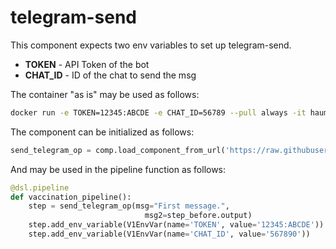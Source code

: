# telegram-send

This component expects two env variables to set up telegram-send.

* **TOKEN** - API Token of the bot
* **CHAT_ID** - ID of the chat to send the msg

The container "as is" may be used as follows:

```sh
docker run -e TOKEN=12345:ABCDE -e CHAT_ID=56789 --pull always -it haumdaucherdatalab/kubeflow_send_telegram "Hallo"
```

The component can be initialized as follows:

```py
send_telegram_op = comp.load_component_from_url('https://raw.githubusercontent.com/haumdaucher-datalab/kubeflow-components/master/notify/send_telegram/component.yaml')
```

And may be used in the pipeline function as follows:

```py
@dsl.pipeline
def vaccination_pipeline():
    step = send_telegram_op(msg="First message.",
                              msg2=step_before.output)
    step.add_env_variable(V1EnvVar(name='TOKEN', value='12345:ABCDE'))
    step.add_env_variable(V1EnvVar(name='CHAT_ID', value='567890'))
```